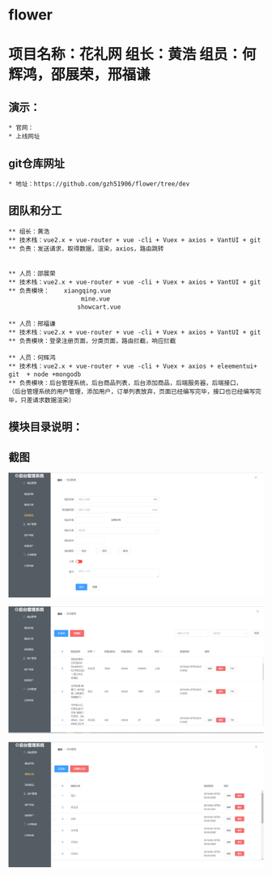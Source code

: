 # flower
# 项目名称：花礼网      组长：黄浩   组员：何辉鸿，邵展荣，邢福谦
## 演示：
    * 官网：
    * 上线网址
    
## git仓库网址
    * 地址：https://github.com/gzh51906/flower/tree/dev

## 团队和分工
    ** 组长：黄浩
    ** 技术栈：vue2.x + vue-router + vue -cli + Vuex + axios + VantUI + git
    ** 负责：发送请求，取得数据，渲染，axios，路由跳转
    
    
    ** 人员：邵展荣
    ** 技术栈：vue2.x + vue-router + vue -cli + Vuex + axios + VantUI + git
    ** 负责模块：    xiangqing.vue 
                        mine.vue
                       showcart.vue 
    
    ** 人员：邢福谦
    ** 技术栈：vue2.x + vue-router + vue -cli + Vuex + axios + VantUI + git
    ** 负责模块：登录注册页面，分类页面，路由拦截，响应拦截
    
    ** 人员：何辉鸿
    ** 技术栈：vue2.x + vue-router + vue -cli + Vuex + axios + eleementui+ git  + node +mongodb
    ** 负责模块：后台管理系统，后台商品列表，后台添加商品，后端服务器，后端接口，
    （后台管理系统的用户管理，添加用户，订单列表放弃，页面已经编写完毕，接口也已经编写完毕，只差请求数据渲染）

## 模块目录说明：

## 截图

 ![Image text](https://github.com/gzh51906/flower/blob/dev/img-folder/08.png)
 
 ![Image text](https://github.com/gzh51906/flower/blob/dev/img-folder/30.png)
 
 ![Image text](https://github.com/gzh51906/flower/blob/dev/img-folder/50.png)
